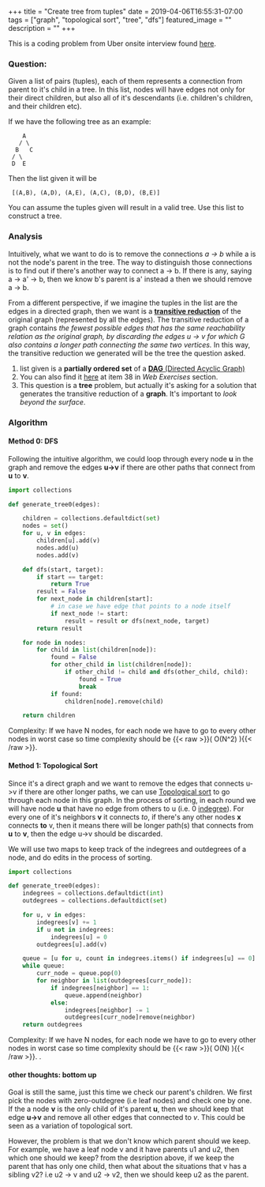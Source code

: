 +++
title =  "Create tree from tuples"
date = 2019-04-06T16:55:31-07:00
tags = ["graph", "topological sort", "tree", "dfs"]
featured_image = ""
description = ""
+++


This is a coding problem from Uber onsite interview found [here](https://www.1point3acres.com/bbs/thread-502555-1-1.html).

### Question:

Given a list of pairs (tuples), each of them represents a connection from parent to it's child in a tree. In this list, nodes will have edges not only for their direct children, but also all of it's descendants (i.e. children's children, and their children etc). 

If we have the following tree as an example:
```
    A
   / \
  B   C
 / \
 D  E
```
 Then the list given it will be
```
 [(A,B), (A,D), (A,E), (A,C), (B,D), (B,E)]
```

You can assume the tuples given will result in a valid tree. Use this list to construct a tree.

### Analysis

Intuitively, what we want to do is to remove the connections *a -> b* while a is not the node's parent in the tree. The way to distinguish those connections is to find out if there's another way to connect a -> b. If there is any, saying a -> a' -> b, then we know b's parent is a' instead a then we should remove a -> b.

From a different perspective, if we imagine the tuples in the list are the edges in a directed graph, then we want is a [**transitive reduction**](https://en.wikipedia.org/wiki/Transitive_reduction) of the original graph (represented by all the edges). The transitive reduction of a graph contains *the fewest possible edges that has the same reachability relation as the original graph, by discarding the edges u → v for which G also contains a longer path connecting the same two vertices.* In this way, the transitive reduction we generated will be the tree the question asked.

1. list given is a **partially ordered set** of a [**DAG** (Directed Acyclic Graph)](https://en.wikipedia.org/wiki/Directed_acyclic_graph)
1. You can also find it [here](https://algs4.cs.princeton.edu/42digraph/) at item 38 in *Web Exercises* section.
1. This question is a **tree** problem, but actually it's asking for a solution that generates the transitive reduction of a **graph**. It's important to *look beyond the surface*.

### Algorithm

#### Method 0: DFS

Following the intuitive algorithm, we could loop through every node **u** in the graph and remove the edges **u->v** if there are other paths that connect from **u** to **v**.

```python
import collections

def generate_tree0(edges):

    children = collections.defaultdict(set)
    nodes = set()
    for u, v in edges:
        children[u].add(v)
        nodes.add(u)
        nodes.add(v)

    def dfs(start, target):
        if start == target:
            return True
        result = False
        for next_node in children[start]:
            # in case we have edge that points to a node itself
            if next_node != start:
                result = result or dfs(next_node, target)
        return result

    for node in nodes:
        for child in list(children[node]):
            found = False
            for other_child in list(children[node]):
                if other_child != child and dfs(other_child, child):
                    found = True
                    break
            if found:
                children[node].remove(child)

    return children
 ```

 Complexity:
 If we have N nodes, for each node we have to go to every other nodes in worst case so time complexity should be {{< raw >}}\( O(N^2) \){{< /raw >}}. 

#### Method 1: Topological Sort

Since it's a direct graph and we want to remove the edges that connects u->v if there are other longer paths, we can use [Topological sort](https://en.wikipedia.org/wiki/Topological_sorting) to go through each node in this graph. In the process of sorting, in each round we will have node **u** that have no edge from others to u (i.e. 0 [indegree](https://en.wikipedia.org/wiki/Directed_graph#Indegree_and_outdegree)). For every one of it's neighbors **v** it connects *to*, if there's any other nodes **x** connects **to** v, then it means there will be longer path(s) that connects from **u** to **v**, then the edge u->v should be discarded. 

We will use two maps to keep track of the indegrees and outdegrees of a node, and do edits in the process of sorting. 


```python
import collections

def generate_tree0(edges):
    indegrees = collections.defaultdict(int)
    outdegrees = collections.defaultdict(set)

    for u, v in edges:
        indegrees[v] += 1
        if u not in indegrees:
            indegrees[u] = 0
        outdegrees[u].add(v)

    queue = [u for u, count in indegrees.items() if indegrees[u] == 0]
    while queue:
        curr_node = queue.pop(0)
        for neighbor in list(outdegrees[curr_node]):
            if indegrees[neighbor] == 1:
                queue.append(neighbor)
            else:
                indegrees[neighbor] -= 1
                outdegrees[curr_node]remove(neighbor)
    return outdegrees
```

 Complexity:
 If we have N nodes, for each node we have to go to every other nodes in worst case so time complexity should be {{< raw >}}\( O(N) \){{< /raw >}}. . 

#### other thoughts: bottom up

Goal is still the same, just this time we check our parent's children. We first pick the nodes with zero-outdegree (i.e leaf nodes) and check one by one. If the a node **v** is the only child of it's parent **u**, then we should keep that edge **u->v** and remove all other edges that connected to *v*. This could be seen as a variation of topological sort.

However, the problem is that we don't know which parent should we keep. For example, we have a leaf node v and it have parents u1 and u2, then which one should we keep? from the desription above, if we keep the parent that has only one child, then what about the situations that v has a sibling v2? i.e u2 -> v and u2 -> v2, then we should keep u2 as the parent. 














